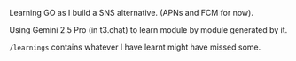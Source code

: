 Learning GO as I build a SNS alternative. (APNs and FCM for now).

Using Gemini 2.5 Pro (in t3.chat) to learn module by module generated by it. 

`/learnings` contains whatever I have learnt might have missed some.